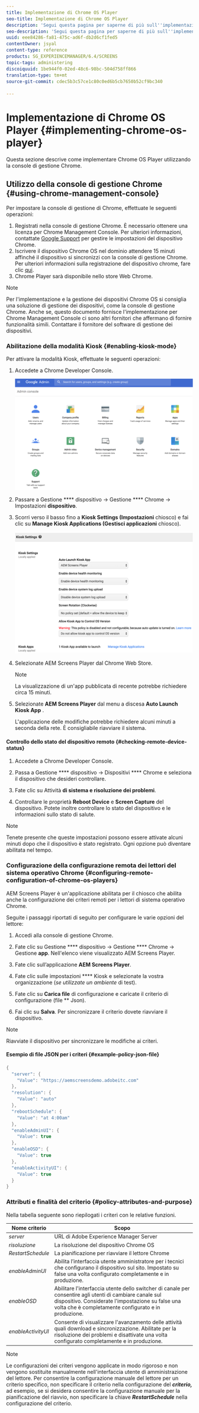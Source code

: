 ```yaml
---
title: Implementazione di Chrome OS Player
seo-title: Implementazione di Chrome OS Player
description: 'Segui questa pagina per saperne di più sull''implementazione di Chrome OS Player tramite la console di gestione Chrome.  '
seo-description: 'Segui questa pagina per saperne di più sull''implementazione di Chrome OS Player tramite la console di gestione Chrome.  '
uuid: eee84286-fa81-475c-ad6f-db2d6cf1fed5
contentOwner: jsyal
content-type: reference
products: SG_EXPERIENCEMANAGER/6.4/SCREENS
topic-tags: administering
discoiquuid: 1be944f0-02ed-48c6-98bc-504d758ff866
translation-type: tm+mt
source-git-commit: cdec5b3c57ce1c80c0ed6b5cb7650b52cf9bc340

---
```



# Implementazione di Chrome OS Player {#implementing-chrome-os-player}

Questa sezione descrive come implementare Chrome OS Player utilizzando la console di gestione Chrome.

## Utilizzo della console di gestione Chrome {#using-chrome-management-console}

Per impostare la console di gestione di Chrome, effettuate le seguenti operazioni:

1. Registrati nella console di gestione Chrome. È necessario ottenere una licenza per Chrome Management Console. Per ulteriori informazioni, contattate [Google Support](https://support.google.com/chrome/a/answer/1375678?hl=en&ref_topic=2935995) per gestire le impostazioni del dispositivo Chrome.
1. Iscrivere il dispositivo Chrome OS nel dominio attendere 15 minuti affinché il dispositivo si sincronizzi con la console di gestione Chrome. Per ulteriori informazioni sulla registrazione del dispositivo chrome, fare clic [qui](https://support.google.com/chrome/a/answer/1360534?hl=en).
1. Chrome Player sarà disponibile nello store Web Chrome.

>[!NOTE]
>
>Per l&#39;implementazione e la gestione dei dispositivi Chrome OS si consiglia una soluzione di gestione dei dispositivi, come la console di gestione Chrome. Anche se, questo documento fornisce l&#39;implementazione per Chrome Management Console ci sono altri fornitori che affermano di fornire funzionalità simili. Contattare il fornitore del software di gestione dei dispositivi.

### Abilitazione della modalità Kiosk {#enabling-kiosk-mode}

Per attivare la modalità Kiosk, effettuate le seguenti operazioni:

1. Accedete a Chrome Developer Console.

   ![screen_shot_2017-12-08at20303pm](assets/screen_shot_2017-12-08at20303pm.png)

1. Passare a Gestione **** dispositivo → Gestione **** Chrome → Impostazioni **dispositivo**.
1. Scorri verso il basso fino a **Kiosk Settings (Impostazioni** chiosco) e fai clic su **Manage Kiosk Applications (Gestisci applicazioni** chiosco).

   ![chiosco](assets/kiosk.png)

1. Selezionate AEM Screens Player dal Chrome Web Store.

   >[!NOTE]
   >
   >La visualizzazione di un&#39;app pubblicata di recente potrebbe richiedere circa 15 minuti.

1. Selezionate **AEM Screens Player** dal menu a discesa **Auto Launch Kiosk App** .

   L&#39;applicazione delle modifiche potrebbe richiedere alcuni minuti a seconda della rete. È consigliabile riavviare il sistema.

#### Controllo dello stato del dispositivo remoto {#checking-remote-device-status}

1. Accedete a Chrome Developer Console.
1. Passa a Gestione **** dispositivo → Dispositivi **** Chrome e seleziona il dispositivo che desideri controllare.

1. Fate clic su Attività **di sistema e risoluzione dei problemi**.
1. Controllare le proprietà **Reboot Device** e **Screen Capture** del dispositivo. Potete inoltre controllare lo stato del dispositivo e le informazioni sullo stato di salute.

>[!NOTE]
>
>Tenete presente che queste impostazioni possono essere attivate alcuni minuti dopo che il dispositivo è stato registrato. Ogni opzione può diventare abilitata nel tempo.

### Configurazione della configurazione remota dei lettori del sistema operativo Chrome {#configuring-remote-configuration-of-chrome-os-players}

AEM Screens Player è un&#39;applicazione abilitata per il chiosco che abilita anche la configurazione dei criteri remoti per i lettori di sistema operativo Chrome.

Seguite i passaggi riportati di seguito per configurare le varie opzioni del lettore:

1. Accedi alla console di gestione Chrome.
1. Fate clic su Gestione **** dispositivo → Gestione **** Chrome → Gestione **app**. Nell&#39;elenco viene visualizzato AEM Screens Player.

1. Fate clic sull’applicazione **AEM Screens Player**.
1. Fate clic sulle impostazioni **** Kiosk e selezionate la vostra organizzazione (*se utilizzate un ambiente* di test).

1. Fate clic su **Carica file** di configurazione e caricate il criterio di configurazione (file ** Json).

1. Fai clic su **Salva**. Per sincronizzare il criterio dovete riavviare il dispositivo.

>[!NOTE]
>
>Riavviate il dispositivo per sincronizzare le modifiche ai criteri.

#### Esempio di file JSON per i criteri {#example-policy-json-file}

```java
{
  "server": {
    "Value": "https://aemscreensdemo.adobeitc.com"
  },
  "resolution": {
    "Value": "auto"
  },
  "rebootSchedule": {
    "Value": "at 4:00am"
  },
  "enableAdminUI": {
    "Value": true
  },
  "enableOSD": {
    "Value": true
  },
  "enableActivityUI": {
    "Value": true
  }
}
```

### Attributi e finalità del criterio {#policy-attributes-and-purpose}

Nella tabella seguente sono riepilogati i criteri con le relative funzioni.

| **Nome criterio** | **Scopo** |
|---|---|
| *server* | URL di Adobe Experience Manager Server |
| *risoluzione* | La risoluzione del dispositivo Chrome OS |
| *RestartSchedule* | La pianificazione per riavviare il lettore Chrome |
| *enableAdminUI* | Abilita l’interfaccia utente amministratore per i tecnici che configurano il dispositivo sul sito. Impostato su false una volta configurato completamente e in produzione. |
| *enableOSD* | Abilitare l&#39;interfaccia utente dello switcher di canale per consentire agli utenti di cambiare canale sul dispositivo. Considerate l&#39;impostazione su false una volta che è completamente configurato e in produzione. |
| *enableActivityUI* | Consente di visualizzare l&#39;avanzamento delle attività quali download e sincronizzazione. Abilitate per la risoluzione dei problemi e disattivate una volta configurato completamente e in produzione. |

>[!NOTE]
>
>Le configurazioni dei criteri vengono applicate in modo rigoroso e non vengono sostituite manualmente nell&#39;interfaccia utente di amministrazione del lettore. Per consentire la configurazione manuale del lettore per un criterio specifico, non specificare il criterio nella configurazione del ***criterio,*** ad esempio, se si desidera consentire la configurazione manuale per la pianificazione del riavvio, non specificare la chiave ***RestartSchedule*** nella configurazione del criterio.

